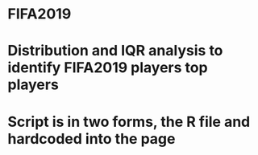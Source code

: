 # FIFA2019
# Distribution and IQR analysis to identify FIFA2019 players top players
# Script is in two forms, the R file and hardcoded into the page
